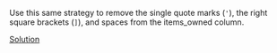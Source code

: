Use this same strategy to remove the single quote marks (```'```), the right square brackets (```]```), and spaces from the items_owned column.

[Solution](episode2_ex2_sol.md)
